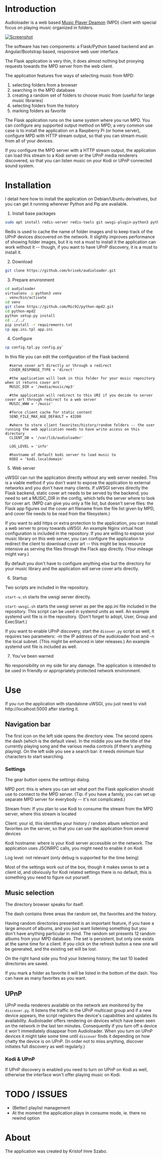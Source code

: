 # Introduction

Audioloader is a web based [Music Player Deamon](http://www.musicpd.org) (MPD) client with special focus on playing music organized in folders.

[![Screenshot](https://i.postimg.cc/fyCT7vS9/Screenshot-from-2020-04-26-16-03-24.png)](https://postimg.cc/fS3NDmKz)

The software has two components: a Flask/Python based backend and an Angular/Bootstrap based, responsive web user interface.

The Flask application is very thin, it does almost nothing but proxying requests towards the MPD server from the web client.

The application features five ways of selecting music from MPD:

1. selecting folders from a browser
1. searching in the MPD database
1. creating a random set of folders to choose music from (useful for large music libraries)
1. selecting folders from the history
1. marking folders as favorite


The Flask application runs on the same system where you run MPD. You can configure any supported output method on MPD; a very common use case is to install the application on a Raspberry Pi (or home server), configure MPD with HTTP stream output, so that you can stream music from all of your devices.

If you configure the MPD server with a HTTP stream output, the application can load this stream to a Kodi server or the UPnP media renderers discovered, so that you can listen music on your Kodi or UPnP connected sound system.

# Installation

I detail here how to install the application on Debian/Ubuntu derivatives, but you can get it running wherever Python and Pip are available.

1. Install base packages

```bash
sudo apt install redis-server redis-tools git uwsgi-plugin-python3 python3 python3-pip python3-virtualenv python-virtualenv
```

Redis is used to cache the name of folder images and to keep track of the UPnP devices discovered on the network. It slightly improves performance of showing folder images, but it is not a must to install it the application can work without it -- though, if you want to have UPnP discovery, it is a must to install it.

2. Download

```bash
git clone https://github.com/krisek/audioloader.git
```

3. Prepare environment

```bash
cd audioloader
virtualenv -p python3 venv
. venv/bin/activate
cd venv
git clone https://github.com/Mic92/python-mpd2.git
cd python-mpd2
python setup.py install
cd ../../
pip install -r requirements.txt
cp app.ini.tpl app.ini
```

4. Configure

```bash
cp config.tpl.py config.py`
```

In this file you can edit the configuration of the Flask backend.

```
  #serve cover art directly or through a redirect
  COVER_RESPONSE_TYPE = 'direct'

  #the application will look in this folder for your music repository when it returns cover art
  MUSIC_DIR = '/media/music/mp3'

  #the application will redirect to this URI if you decide to server cover art through redirect to a web server
  MUSIC_WWW = '/music'

  #force client cache for static content
  SEND_FILE_MAX_AGE_DEFAULT = 43200

  #where to store client favorites/history/random folders -- the user running the web application needs to have write access on this directory
  CLIENT_DB = '/var/lib/audioloader'

  LOG_LEVEL = 'info'

  #hostname of default kodi server to load music to
  KODI = 'kodi.localdomain'
```

5. Web server

uWSGI can run the application directly without any web server needed. This is a viable method if you don't want to expose the application to external networks and you don't have many clients. If uWSGI serves directly the Flask backend, static cover art needs to be served by the backend; you need to set a MUSIC_DIR in the config, which tells the server where to look for cover art. (MPD can give you only a file list, but doesn't serve files: the Flask app figures out the cover art filename from the file list given by MPD, and cover file needs to be read from the filesystem.)

If you want to add https or extra protection to the application, you can install a web server to proxy towards uWSGI. An example Nginx virtual host configuration is included in the repository. If you are willing to expose your music library on this web server, you can configure the application to redirect the client to download cover art -- this might be less resource intensive as serving the files through the Flack app directly. (Your mileage might vary.)

By default you don't have to configure anything else but the directory for your music library and the application will serve cover arts directly.

6. Startup

Two scripts are included in the repository.

`start-u.sh` starts the uwsgi server directly.

`start-uwsgi.sh` starts the uwsgi server as per the app.ini file included in the repository. This script can be used in systemd units as well. An example systemd unit file is in the repository. (Don't forget to adopt, User, Group and ExecStart.)

If you want to enable UPnP discovery, start the `disover.py` script as well, it requires two parameters: -m the IP address of the audioloader host and -n the local subnet. (This might be enhanced in later releases.) An example systemd unit file is included as well.

7. You've been warned

No responsibility on my side for any damage. The application is intended to be used in friendly or appropriately protected network environment.


# Use

If you run the application with standalone uWSGI, you just need to visit http://localhost:5000 after starting it.


## Navigation bar
The first icon on the left side opens the directory view. The second opens the dash (which is the default view). In the middle you see the title of the currently playing song and the various media controls (if there's anything playing). On the left side you see a search bar: it needs minimum four characters to start searching.

### Settings
The gear button opens the settings dialog.

MPD port: this is where you can set what port the Flask application should use to connect to the MPD server. (Tip: if you have a family, you can set up separate MPD server for everybody -- it's not complicated.)

Stream from: If you plan to use Kodi to consume the stream from the MPD server, where this stream is located

Client: your id, this identifies your history / random album selection and favorites on the server, so that you can use the application from several devices

Kodi hostname: where is your Kodi server accessible on the network. The application uses JSONRPC calls, you might need to enable it on Kodi

Log level: not relevant (only debug is supported for the time being)

Most of the settings work out of the box, though it makes sense to set a client id, and obviously for Kodi related settings there is no default, this is something you need to figure out yourself.

## Music selection
The directory browser speaks for itself.

The dash contains three areas the random set, the favorites and the history.

Having random directories presented is an important feature, if you have a large amount of albums, and you just want listening something but you don't have anything particular in mind. The random set presents 12 random albums from your MPD database. The set is persistent, but only one exists at the same time for a client. If you click on the refresh button a new one will be generated, and the existing set will be lost.

On the right hand side you find your listening history; the last 10 loaded directories are saved.

If you mark a folder as favorite it will be listed in the bottom of the dash. You can have as many favorites as you want.

## UPnP

UPnP media renderers available on the network are monitored by the `discover.py`. It listens the traffic in the UPnP multicast group and if a new device appears, the script registers the device's capabilities and updates its availability. Audioloader offers rendering on devices which have been seen on the network in the last ten minutes. Consequently if you turn off a device it won't immediately disappear from Audioloader. When you turn on UPnP devices it might take some time until `discover` finds it depending on how chatty the device is on UPnP. (In order not to miss anything, discover initiates full discovery as well regularly.)

### Kodi & UPnP

If UPnP discovery is enabled you need to turn on UPnP on Kodi as well, otherwise the interface won't offer playing music on Kodi.

# TODO / ISSUES

- (Better) playlist management
- At the moment the application plays in consume mode, ie. there no rewind option


# About
The application was created by Kristof Imre Szabo.
